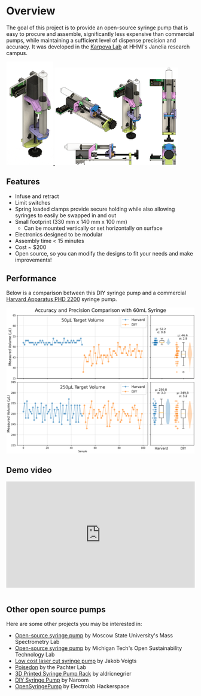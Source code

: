 # Overview
The goal of this project is to provide an open-source syringe pump that is easy to procure and assemble, significantly less expensive than commercial pumps, while maintaining a sufficient level of dispense precision and accuracy. 
It was developed in the [Karpova Lab](https://www.janelia.org/lab/karpova-lab) at HHMI's Janelia research campus.


<a href="vertical_render.gif">
  <img src="vertical_render.gif" style = "width:25%" >
  </img>
</a>
<a href="iso_views.png">
  <img src="iso_views.png" style = "width:65%" >
  </img>
</a>

## Features
<!-- - Syringes, held securely in place with spring-loaded clamps, can be easily swapped in and out -->
- Infuse and retract
- Limit switches
- Spring loaded clamps provide secure holding while also allowing syringes to easily be swapped in and out
- Small footprint (330 mm x 140 mm x 100 mm)
  - Can be mounted vertically or set horizontally on surface
- Electronics designed to be modular
- Assembly time < 15 minutes
- Cost ~ $200
- Open source, so you can modify the designs to fit your needs and make improvements!
<!-- - Can receive commands over UART using [pyControl](https://pycontrol.readthedocs.io/en/latest/) -->
<!-- - Motor controller includes color display and joystick/buttons for manual control -->

## Performance
Below is a comparison between this DIY syringe pump and a commercial [Harvard Apparatus PHD 2200](https://www.harvardapparatus.com/standard-infuse-withdraw-phd-22-2000-syringe-pumps.html) syringe pump.

![volume_comparison](volume_comparison.png)

<!-- - Linear resolution = 5 µm. Volume resolution with 60mL syringe is 3 µL. -->
<!-- - Pressure -->

## Demo video

<div style="padding:56.25% 0 0 0;position:relative;"><iframe src="https://player.vimeo.com/video/543307158?title=0&byline=0&portrait=0" style="position:absolute;top:0;left:0;width:100%;height:100%;" frameborder="0" allow="autoplay; fullscreen; picture-in-picture" allowfullscreen></iframe></div><script src="https://player.vimeo.com/api/player.js"></script>

<br>

## Other open source pumps
<p style="margin-bottom:0px;">Here are some other projects you may be interested in:</p>

- [Open-source syringe pump](http://www.mass-spec.ru/projects/diy/syringe_pump/eng/) by Moscow State University's Mass Spectrometry Lab
- [Open-source syringe pump](http://www.appropedia.org/Open-source_syringe_pump)  by Michigan Tech's Open Sustainability Technology Lab
- [Low cost laser cut syringe pump](http://jvoigts.scripts.mit.edu/blog/low-cost-syringe-pump/) by Jakob Voigts
- [Poisedon](https://pachterlab.github.io/poseidon/) by the Pachter Lab
- [3D Printed Syringe Pump Rack](https://hackaday.com/2015/05/29/pump-up-the-volume-with-the-3d-printed-syringe-pump-rack/) by aldricnegrier
- [DIY Syringe Pump](https://hackaday.com/2017/02/26/diy-syringe-pump-saves-big-bucks-for-hackers-lab/)  by Naroom
- [OpenSyringePump](https://code.electrolab.fr/covid-19/opensyringepump) by Electrolab Hackerspace

